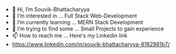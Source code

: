 - 👋 Hi, I’m Souvik-Bhattacharyya
- 👀 I’m interested in ... Full Stack Web-Development
- 🌱 I’m currently learning ... MERN Stack Development
- 💞️ I’m trying to find some ... Small Projects to gain experience 
- 📫 How to reach me ... Here's my Linkedin link
- https://www.linkedin.com/in/souvik-bhattacharyya-8182981b7/

<!---
Souvik-Bhattacharyya/Souvik-Bhattacharyya is a ✨ special ✨ repository because its `README.md` (this file) appears on your GitHub profile.
You can click the Preview link to take a look at your changes.
Facebook link => 
--->
